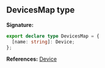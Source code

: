 ## DevicesMap type

**Signature:**

```typescript
export declare type DevicesMap = {
  [name: string]: Device;
};
```

**References:** [Device](./puppeteer.device.md)
